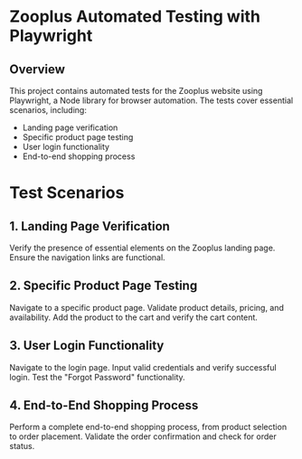 # Zooplus Automated Testing with Playwright

## Overview

This project contains automated tests for the Zooplus website using Playwright, a Node library for browser automation. The tests cover essential scenarios, including:

- Landing page verification
- Specific product page testing
- User login functionality
- End-to-end shopping process

# Test Scenarios
## 1. Landing Page Verification
Verify the presence of essential elements on the Zooplus landing page.
Ensure the navigation links are functional.
## 2. Specific Product Page Testing
Navigate to a specific product page.
Validate product details, pricing, and availability.
Add the product to the cart and verify the cart content.
## 3. User Login Functionality
Navigate to the login page.
Input valid credentials and verify successful login.
Test the "Forgot Password" functionality.
## 4. End-to-End Shopping Process
Perform a complete end-to-end shopping process, from product selection to order placement.
Validate the order confirmation and check for order status.
